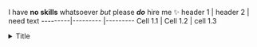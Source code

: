 I have **no skills** whatsoever _but_ please _**do**_ hire me ✨
header 1 | header 2 | need text
---------|--------- |--------- 
Cell 1.1 | Cell 1.2 | cell 1.3


<details>
  <summary>Title</summary>

  Content here

</details>
